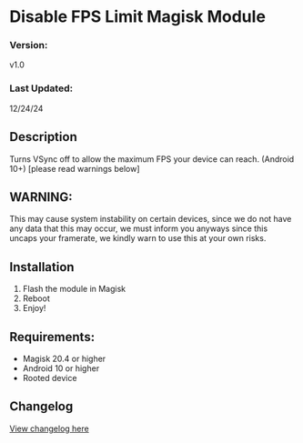 # Disable FPS Limit Magisk Module

### Version:
v1.0

### Last Updated:
12/24/24

## Description
Turns VSync off to allow the maximum FPS your device can reach. (Android 10+) [please read warnings below]

## WARNING:
This may cause system instability on certain devices, since we do not have any data that this may occur, we must inform you anyways since this uncaps your framerate, we kindly warn to use this at your own risks.

## Installation 
1. Flash the module in Magisk
3. Reboot
4. Enjoy!

## Requirements:
- Magisk 20.4 or higher
- Android 10 or higher
- Rooted device

## Changelog
[View changelog here](url)
